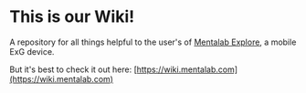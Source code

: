 # This is our Wiki!

A repository for all things helpful to the user's of [Mentalab Explore](https://mentalab.com/mobile-eeg/), a mobile ExG device.

But it's best to check it out here: [https://wiki.mentalab.com](https://wiki.mentalab.com)